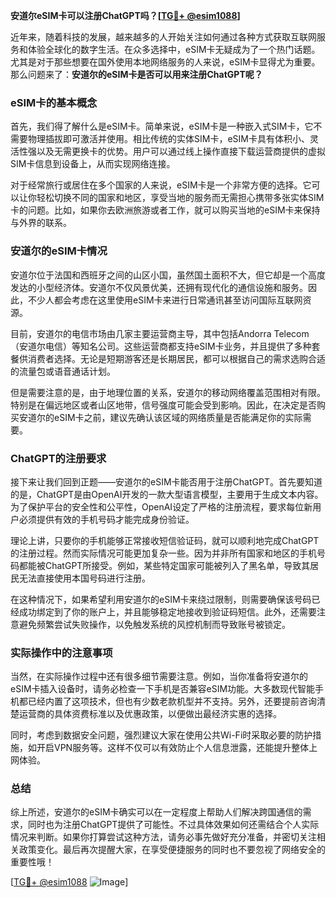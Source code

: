 **安道尔eSIM卡可以注册ChatGPT吗？[[TG💪+ @esim1088](https://t.me/s/esim1088)]**

近年来，随着科技的发展，越来越多的人开始关注如何通过各种方式获取互联网服务和体验全球化的数字生活。在众多选择中，eSIM卡无疑成为了一个热门话题。尤其是对于那些想要在国外使用本地网络服务的人来说，eSIM卡显得尤为重要。那么问题来了：**安道尔的eSIM卡是否可以用来注册ChatGPT呢？**

### eSIM卡的基本概念

首先，我们得了解什么是eSIM卡。简单来说，eSIM卡是一种嵌入式SIM卡，它不需要物理插拔即可激活并使用。相比传统的实体SIM卡，eSIM卡具有体积小、灵活性强以及无需更换卡的优势。用户可以通过线上操作直接下载运营商提供的虚拟SIM卡信息到设备上，从而实现网络连接。

对于经常旅行或居住在多个国家的人来说，eSIM卡是一个非常方便的选择。它可以让你轻松切换不同的国家和地区，享受当地的服务而无需担心携带多张实体SIM卡的问题。比如，如果你去欧洲旅游或者工作，就可以购买当地的eSIM卡来保持与外界的联系。

### 安道尔的eSIM卡情况

安道尔位于法国和西班牙之间的山区小国，虽然国土面积不大，但它却是一个高度发达的小型经济体。安道尔不仅风景优美，还拥有现代化的通信设施和服务。因此，不少人都会考虑在这里使用eSIM卡来进行日常通讯甚至访问国际互联网资源。

目前，安道尔的电信市场由几家主要运营商主导，其中包括Andorra Telecom（安道尔电信）等知名公司。这些运营商都支持eSIM卡业务，并且提供了多种套餐供消费者选择。无论是短期游客还是长期居民，都可以根据自己的需求选购合适的流量包或语音通话计划。

但是需要注意的是，由于地理位置的关系，安道尔的移动网络覆盖范围相对有限。特别是在偏远地区或者山区地带，信号强度可能会受到影响。因此，在决定是否购买安道尔的eSIM卡之前，建议先确认该区域的网络质量是否能满足你的实际需要。

### ChatGPT的注册要求

接下来让我们回到正题——安道尔的eSIM卡能否用于注册ChatGPT。首先要知道的是，ChatGPT是由OpenAI开发的一款大型语言模型，主要用于生成文本内容。为了保护平台的安全性和公平性，OpenAI设定了严格的注册流程，要求每位新用户必须提供有效的手机号码才能完成身份验证。

理论上讲，只要你的手机能够正常接收短信验证码，就可以顺利地完成ChatGPT的注册过程。然而实际情况可能更加复杂一些。因为并非所有国家和地区的手机号码都能被ChatGPT所接受。例如，某些特定国家可能被列入了黑名单，导致其居民无法直接使用本国号码进行注册。

在这种情况下，如果希望利用安道尔的eSIM卡来绕过限制，则需要确保该号码已经成功绑定到了你的账户上，并且能够稳定地接收到验证码短信。此外，还需要注意避免频繁尝试失败操作，以免触发系统的风控机制而导致账号被锁定。

### 实际操作中的注意事项

当然，在实际操作过程中还有很多细节需要注意。例如，当你准备将安道尔的eSIM卡插入设备时，请务必检查一下手机是否兼容eSIM功能。大多数现代智能手机都已经内置了这项技术，但也有少数老款机型并不支持。另外，还要提前咨询清楚运营商的具体资费标准以及优惠政策，以便做出最经济实惠的选择。

同时，考虑到数据安全问题，强烈建议大家在使用公共Wi-Fi时采取必要的防护措施，如开启VPN服务等。这样不仅可以有效防止个人信息泄露，还能提升整体上网体验。

### 总结

综上所述，安道尔的eSIM卡确实可以在一定程度上帮助人们解决跨国通信的需求，同时也为注册ChatGPT提供了可能性。不过具体效果如何还需结合个人实际情况来判断。如果你打算尝试这种方法，请务必事先做好充分准备，并密切关注相关政策变化。最后再次提醒大家，在享受便捷服务的同时也不要忽视了网络安全的重要性哦！

[[TG💪+ @esim1088](https://t.me/s/esim1088) ![Image](https://i.postimg.cc/4NQfJmqS/Snipaste-2025-05-13-00-14-12.png)]